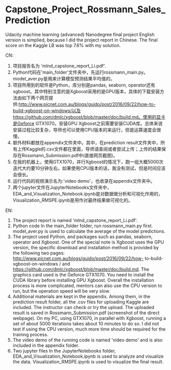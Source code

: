 # Capstone_Project_Rossmann_Sales_Prediction
Udacity machine learning (advanced) Nanodegree final project
English version is simplied, because I did the project report in Chinese. The final score on the Kaggle LB was top 7.6% with my solution.

CN:
1. 项目报告名为 'mlnd_capstone_report_Li.pdf'.
2. Python代码在'main_folder'文件夹中，先运行rossmann_main.py。model_aver.py是用来计算模型预测结果平均值的。
3. 项目所用到的软件是Python，库分别是pandas, seaborn, operator还有xgboost。其中特别注意的是Xgboost采用的是GPU版本，具体的下载安装方法由如下两个网页提供:http://www.picnet.com.au/blogs/guido/post/2016/09/22/how-to-build-xgboost-on-windows/以及https://github.com/dmlc/xgboost/blob/master/doc/build.md。使用的显卡是Geforce GTX1070。安装GPU Xgboost之前需要安装CUDA库。总体来说安装过程比较复杂，导师也可以使用CPU版本的来运行，但是运算速度会很慢。
4. 额外材料都放在appendix文件夹中。其中，在prediction result文件夹中，所有上传Kaggle的.csv文件都在里面，导师请查阅或者尝试上传；上传的结果保存在Rossmann_Submission.pdf中(直接网页截图)。
5. 在我的机器上，使用GTX1070，并行Xgboost的情况下，跑一组大概5000次迭代大约要10分钟左右。如果使用CPU版本的话，我没有测试，但是时间应该会很长。
6. 运行代码的视频演示名为:'video demo'，也收录在appendix文件夹中。
7. 两个jupyter文件在JupyterNotebooks文件夹中，EDA_and_Visualization_Notebook.ipynb是对数据做分析和可视化作用的，Visualization_RMSPE.ipynb是用作对最终结果做可视化的。

EN:
1. The project report is named 'mlnd_capstone_report_Li.pdf'.
2. Python code In the main_folder folder, run rossmann_main.py first. model_aver.py is used to calculate the average of the model predictions.
3. The project used Python, and packages such as pandas, seaborn, operator and Xgboost. One of the special note is Xgboost uses the GPU version, the specific download and installation method is provided by the following two pages: http://www.picnet.com.au/blogs/guido/post/2016/09/22/how- to-build-xgboost-on-windows / and https://github.com/dmlc/xgboost/blob/master/doc/build.md. The graphics card used is the Geforce GTX1070. You need to install the CUDA library before installing GPU Xgboost. Overall the installation process is more complicated, mentors can also use the CPU version to run, but the operation speed will be very slow.
4. Additional materials are kept in the appendix. Among them, in the prediction result folder, all the .csv files for uploading Kaggle are included. The instructor can check or try the upload. The uploaded result is saved in Rossmann_Submission.pdf (screenshot of the direct webpage).
On my PC, using GTX1070, in parallel with Xgboost, running a set of about 5000 iterations takes about 10 minutes to do so. I did not test if using the CPU version, much more time should be required for the training process.
6. The video demo of the running code is named 'video demo' and is also included in the appendix folder.
7. Two jupyter files In the JupyterNotebooks folder, EDA_and_Visualization_Notebook.ipynb is used to analyze and visualize the data. Visualization_RMSPE.ipynb is used to visualize the final result.
